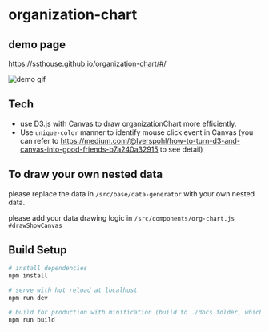 # organization-chart


## demo page

https://ssthouse.github.io/organization-chart/#/


![demo gif](https://raw.githubusercontent.com/ssthouse/organization-chart/master/screenshots/org-chart.gif)


## Tech
- use D3.js with Canvas to draw organizationChart more efficiently.
- Use `unique-color` manner to identify mouse click event in Canvas (you can refer to https://medium.com/@lverspohl/how-to-turn-d3-and-canvas-into-good-friends-b7a240a32915 to see detail)


## To draw your own nested data

please replace the data in `/src/base/data-generator` with your own nested data.

please add your data drawing logic in `/src/components/org-chart.js #drawShowCanvas`

## Build Setup

``` bash
# install dependencies
npm install

# serve with hot reload at localhost
npm run dev

# build for production with minification (build to ./docs folder, which can be auto servered by github page 🤓)
npm run build
```
